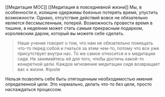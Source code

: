 [[Медитация MOC]] [[Медитация в повседневной жизни]]
Мы, в особенности я, излишне одержимы боязнью потерять время, упустить возможности. Однако, отсутствие действий вовсе не обязательно является бессмысленным, потерей. Возможность провести время в тишине, в недеянии может стать самым прекрасным подарком, королевским даром, который вы можете себе сделать. 

> Наше учение говорит о том, что нам не обязательно помещать что-то перед собой и гнаться за этим чем-то, потому что все уже присутствует внутри нас. То же самое относится и к медитации сидя. Не занимайтесь ей для того, чтобы достичь какой-то конкретной цели. Каждое мгновение медитации сидя возвращает вас к жизни. #quote 

Нельзя позволять себе быть отягощенным необходимостью имения определенной цели. Это нормально, делать что-то без цели, просто наслаждаться процессом. 